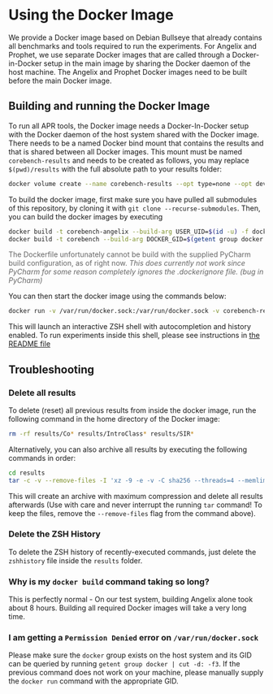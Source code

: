 # Using the Docker Image

We provide a Docker image based on Debian Bullseye that already contains all benchmarks and tools required to run the experiments. For Angelix and Prophet, we use separate Docker images that are called through a Docker-in-Docker setup in the main image by sharing the Docker daemon of the host machine. The Angelix and Prophet Docker images need to be built before the main Docker image.

## Building and running the Docker Image

To run all APR tools, the Docker image needs a Docker-In-Docker setup with the Docker daemon of the host system shared with the Docker image. There needs to be a named Docker bind mount that contains the results and that is shared between all Docker images. This mount must be named `corebench-results` and needs to be created as follows, you may replace `$(pwd)/results` with the full absolute path to your results folder:

```bash
docker volume create --name corebench-results --opt type=none --opt device=$(pwd)/results --opt o=bind
```

To build the docker image, first make sure you have pulled all submodules of this repository, by cloning it with
`git clone --recurse-submodules`. Then, you can build the docker images by executing

```bash
docker build -t corebench-angelix --build-arg USER_UID=$(id -u) -f docker/Angelix .
docker build -t corebench --build-arg DOCKER_GID=$(getent group docker | cut -d: -f3) --build-arg USER_UID=$(id -u) -f docker/Dockerfile .
```

<p style="color: #666666">The Dockerfile unfortunately cannot be build with the supplied PyCharm build configuration, as of right now.
<i>This does currently not work since PyCharm for some reason completely ignores the .dockerignore file. (bug in PyCharm)</i>
</p>

You can then start the docker image using the commands below:

```bash
docker run -v /var/run/docker.sock:/var/run/docker.sock -v corebench-results:/home/corebench/results -h corebench -it corebench
```

This will launch an interactive ZSH shell with autocompletion and history enabled. To run experiments inside this shell, please see instructions in [the README file](README.md)

## Troubleshooting

### Delete all results

To delete (reset) all previous results from inside the docker image, run the following command in the home directory of the Docker image:

```bash
rm -rf results/Co* results/IntroClass* results/SIR*
```

Alternatively, you can also archive all results by executing the following commands in order:

```bash
cd results
tar -c -v --remove-files -I 'xz -9 -e -v -C sha256 --threads=4 --memlimit=12GiB' -f old_results_$(date '+%Y%m%d%H%M').tar.xz Codeflaws* Corebench* IntroClass* SIR* log out zshhistory
```

This will create an archive with maximum compression and delete all results afterwards (Use with care and never interrupt the running `tar` command! To keep the files, remove the `--remove-files` flag from the command above).

### Delete the ZSH History

To delete the ZSH history of recently-executed commands, just delete the `zshhistory` file inside the `results` folder.

### Why is my `docker build` command taking so long?

This is perfectly normal - On our test system, building Angelix alone took about 8 hours. Building all required Docker images will take a very long time.

### I am getting a `Permission Denied` error on `/var/run/docker.sock`

Please make sure the `docker` group exists on the host system and its GID can be queried by running `getent group docker | cut -d: -f3`. If the previous command does not work on your machine, please manually supply the `docker run` command with the appropriate GID.
